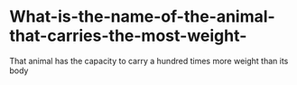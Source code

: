 # What-is-the-name-of-the-animal-that-carries-the-most-weight-
That animal has the capacity to carry a hundred times more weight than its body
